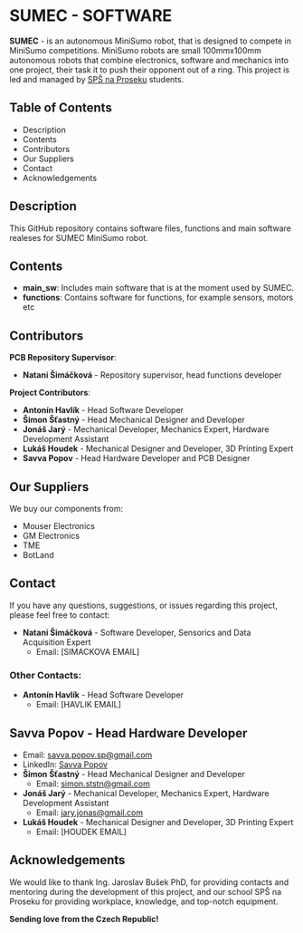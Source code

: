 # SUMEC - SOFTWARE

**SUMEC** - is an autonomous MiniSumo robot, that is designed to compete in MiniSumo competitions. MiniSumo robots are small 100mmx100mm autonomous robots that combine electronics, software and mechanics into one project, their task it to push their opponent out of a ring. This project is led and managed by [SPŠ na Proseku](https://www.sps-prosek.cz) students.

## Table of Contents
- Description
- Contents
- Contributors
- Our Suppliers
- Contact
- Acknowledgements


## Description
This GitHub repository contains software files, functions and main software realeses for SUMEC MiniSumo robot.

## Contents
- **main_sw**: Includes main software that is at the moment used by SUMEC. 
- **functions**: Contains software for functions, for example sensors, motors etc

## Contributors
**PCB Repository Supervisor**:
- **Natani Šimáčková** - Repository supervisor, head functions developer

**Project Contributors**:
- **Antonín Havlík** - Head Software Developer
- **Šimon Šťastný** - Head Mechanical Designer and Developer
- **Jonáš Jarý** - Mechanical Developer, Mechanics Expert, Hardware Development Assistant
- **Lukáš Houdek** - Mechanical Designer and Developer, 3D Printing Expert
- **Savva Popov** - Head Hardware Developer and PCB Designer

## Our Suppliers
We buy our components from:
- Mouser Electronics
- GM Electronics
- TME
- BotLand

## Contact
If you have any questions, suggestions, or issues regarding this project, please feel free to contact:

- **Natani Šimáčková** - Software Developer, Sensorics and Data Acquisition Expert
  - Email: [SIMACKOVA EMAIL]

### Other Contacts:
- **Antonín Havlík** - Head Software Developer 
  - Email: [HAVLIK EMAIL]

## **Savva Popov** - Head Hardware Developer
- Email: savva.popov.sp@gmail.com
- LinkedIn: [Savva Popov](https://www.linkedin.com/in/savva-popov/)
- **Šimon Šťastný** - Head Mechanical Designer and Developer
  - Email: simon.ststn@gmail.com
- **Jonáš Jarý** - Mechanical Developer, Mechanics Expert, Hardware Development Assistant
  - Email: jary.jonas@gmail.com
- **Lukáš Houdek** - Mechanical Designer and Developer, 3D Printing Expert
  - Email: [HOUDEK EMAIL]

## Acknowledgements
We would like to thank Ing. Jaroslav Bušek PhD, for providing contacts and mentoring during the development of this project, and our school SPŠ na Proseku for providing workplace, knowledge, and top-notch equipment.

**Sending love from the Czech Republic!**
